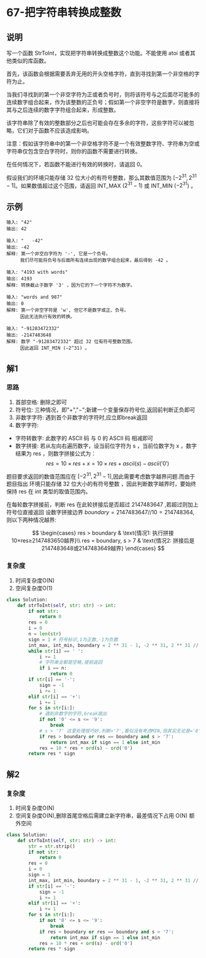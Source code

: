 # 67-把字符串转换成整数

## 说明
写一个函数 StrToInt，实现把字符串转换成整数这个功能。不能使用 atoi 或者其他类似的库函数。

首先，该函数会根据需要丢弃无用的开头空格字符，直到寻找到第一个非空格的字符为止。

当我们寻找到的第一个非空字符为正或者负号时，则将该符号与之后面尽可能多的连续数字组合起来，作为该整数的正负号；假如第一个非空字符是数字，则直接将其与之后连续的数字字符组合起来，形成整数。

该字符串除了有效的整数部分之后也可能会存在多余的字符，这些字符可以被忽略，它们对于函数不应该造成影响。

注意：假如该字符串中的第一个非空格字符不是一个有效整数字符、字符串为空或字符串仅包含空白字符时，则你的函数不需要进行转换。

在任何情况下，若函数不能进行有效的转换时，请返回 0。

假设我们的环境只能存储 32 位大小的有符号整数，那么其数值范围为 $[−2^{31},  2^{31} − 1]$。如果数值超过这个范围，请返回 INT_MAX ($2^{31} − 1$) 或 INT_MIN ($−2 ^ {31}$) 。

## 示例
```
输入: "42"
输出: 42

输入: "   -42"
输出: -42
解释: 第一个非空白字符为 '-', 它是一个负号。
     我们尽可能将负号与后面所有连续出现的数字组合起来，最后得到 -42 。

输入: "4193 with words"
输出: 4193
解释: 转换截止于数字 '3' ，因为它的下一个字符不为数字。

输入: "words and 987"
输出: 0
解释: 第一个非空字符是 'w', 但它不是数字或正、负号。
     因此无法执行有效的转换。

输入: "-91283472332"
输出: -2147483648
解释: 数字 "-91283472332" 超过 32 位有符号整数范围。 
     因此返回 INT_MIN (−2^31) 。
```

## 解1

### 思路
1. 首部空格: 删除之即可
2. 符号位: 三种情况，即"+","−";新建一个变量保存符号位,返回前判断正负即可
3. 非数字字符: 遇到首个非数字的字符时,应立即break返回
4. 数字字符:
- 字符转数字: 此数字的 ASCII 码 与 0 的 ASCII 码 相减即可
- 数字拼接: 若从左向右遍历数字，设当前位字符为 s ，当前位数字为 x ，数字结果为 res ，则数字拼接公式为：
$$res=10 \times res + x = 10 \times res + ascii(s)−ascii('0')$$

题目要求返回的数值范围应在 $[-2^{31}, 2^{31} - 1]$,因此需要考虑数字越界问题.而由于题目指出 环境只能存储 32 位大小的有符号整数 ，因此判断数字越界时，要始终保持 res 在 int 类型的取值范围内。

在每轮数字拼接前，判断 res 在此轮拼接后是否超过 2147483647 ,若超过则加上符号位直接返回
设数字拼接边界 $boundary=2147483647 // 10 = 214748364$,则以下两种情况越界:

$$
\begin{cases}
res > boundary & \text{情况1: 执行拼接10×res≥2147483650越界}\\
res = boundary, s > 7 & \text{情况2: 拼接后是2147483648或2147483649越界}
\end{cases}
$$

### 复杂度
1. 时间复杂度O(N)
2. 空间复杂度O(1)

```python
class Solution:
    def strToInt(self, str: str) -> int:
        if not str:
            return 0
        res = 0
        i = 0
        n = len(str)
        sign = 1 # 符号标识,1为正数,-1为负数
        int_max, int_min, boundary = 2 ** 31 - 1, -2 ** 31, 2 ** 31 // 10
        while str[i] == ' ':
            i += 1
            # 字符串全都是空格,提前返回
            if i == n:
                return 0
        if str[i] == '-':
            sign = -1
            i += 1
        elif str[i] == '+':
            i += 1
        for s in str[i:]:
            # 遇到非数字的字符,break跳出
            if not '0' <= s <= '9':
                break
            # s > '7' 这里处理很巧妙,判断>'7',看似没有考虑MIN,但其实无论是='8',还是>'8',返回的都是MIN
            if res > boundary or res == boundary and s > '7':
                return int_max if sign == 1 else int_min
            res = 10 * res + ord(s) - ord('0')
        return res * sign
```

## 解2

### 复杂度
1. 时间复杂度O(N)
2. 空间复杂度O(N),删除首尾空格后需建立新字符串，最差情况下占用 O(N) 额外空间

```python
class Solution:
    def strToInt(self, str: str) -> int:
        str = str.strip()
        if not str:
            return 0
        res = 0
        i = 0
        sign = 1
        int_max, int_min, boundary = 2 ** 31 - 1, -2 ** 31, 2 ** 31 // 10
        if str[i] == '-':
            sign = -1
            i += 1
        elif str[i] == '+':
            i += 1
        for s in str[i:]:
            if not '0' <= s <= '9':
                break
            if res > boundary or res == boundary and s > '7':
                return int_max if sign == 1 else int_min
            res = 10 * res + ord(s) - ord('0')
        return res * sign
```